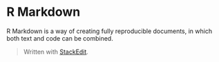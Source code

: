 # R Markdown

R Markdown is a way of creating fully reproducible documents, in which both text and code can be combined. 



> Written with [StackEdit](https://stackedit.io/).
<!--stackedit_data:
eyJoaXN0b3J5IjpbLTUxMTgwMjA5OV19
-->